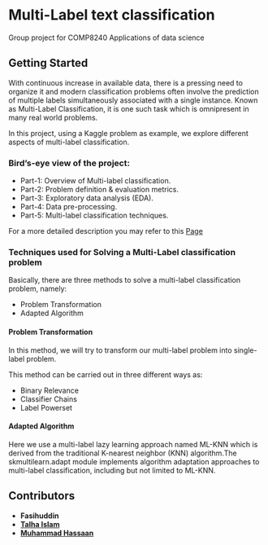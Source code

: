 # Multi-Label text classification
Group project for COMP8240 Applications of data science

## Getting Started

With continuous increase in available data, there is a pressing need to organize it and modern classification problems often involve the prediction of multiple labels simultaneously associated with a single instance.
Known as Multi-Label Classification, it is one such task which is omnipresent in many real world problems.

In this project, using a Kaggle problem as example, we explore different aspects of multi-label classification.

### Bird’s-eye view of the project:
* Part-1: Overview of Multi-label classification.
* Part-2: Problem definition & evaluation metrics.
* Part-3: Exploratory data analysis (EDA).
* Part-4: Data pre-processing.
* Part-5: Multi-label classification techniques.

For a more detailed description you may refer to this [Page](https://towardsdatascience.com/journey-to-the-center-of-multi-label-classification-384c40229bff)

### Techniques used for Solving a Multi-Label classification problem
Basically, there are three methods to solve a multi-label classification problem, namely:

* Problem Transformation
* Adapted Algorithm

#### Problem Transformation
In this method, we will try to transform our multi-label problem into single-label problem.

This method can be carried out in three different ways as:

* Binary Relevance
* Classifier Chains
* Label Powerset

#### Adapted Algorithm
Here we use a multi-label lazy learning approach named ML-KNN which is derived from the
traditional K-nearest neighbor (KNN) algorithm.The skmultilearn.adapt module implements
algorithm adaptation approaches to multi-label classification, including but not limited to
ML-KNN.


## Contributors

* **Fasihuddin** 
* [**Talha Islam**](https://github.com/TalhaIslam)
* [**Muhammad Hassaan**](https://github.com/hassan25sohail)

